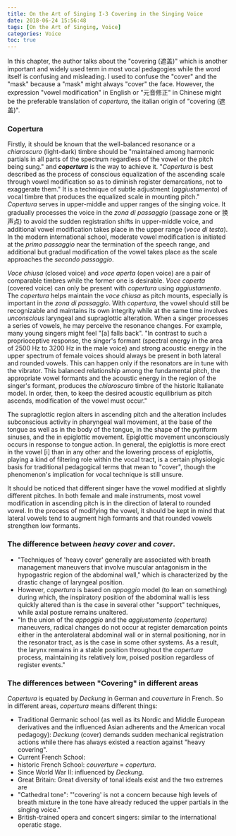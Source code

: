 ```yaml
---
title: On the Art of Singing I-3 Covering in the Singing Voice
date: 2018-06-24 15:56:48
tags: [On the Art of Singing, Voice]
categories: Voice
toc: true
---
```


<!--more-->

In this chapter, the author talks about the "covering (遮盖)" which is another important and widely used term in most vocal pedagogies while the word itself is confusing and misleading. I used to confuse the "cover" and the "mask" because a "mask" might always "cover" the face. However, the expression "vowel modification" in English or "元音修正" in Chinese might be the preferable translation of *copertura*, the italian origin of "covering (遮盖)".


### Copertura
Firstly, it should be known that the well-balanced resonance or a *chiaroscuro* (light-dark) timbre should be "maintained among harmonic partials in all parts of the spectrum regardless of the vowel or the pitch being sung." and ***copertura*** is the way to achieve it. "*Copertura* is best described as the process of conscious equalization of the ascending scale through vowel modification so as to diminish register demarcations, not to exaggerate them." It is a technique of subtle adjustment (*aggiustamento*) of vocal timbre that produces the equalized scale in mounting pitch." *Copertura* serves in upper-middle and upper ranges of the singing voice. It gradually processes the voice in the *zona di passaggio* (passage zone or 换声点) to avoid the sudden registration shifts in upper-middle voice, and additional vowel modification takes place in the upper range (*voce di testa*). In the modern international school, moderate vowel modification is initiated at the *primo passaggio* near the termination of the speech range, and additional but gradual modification of the vowel takes place as the scale approaches the *secondo passaggio*.

*Voce chiusa* (closed voice) and *voce aperta* (open voice) are a pair of comparable timbres while the former one is desirable. *Voce coperta* (covered voice) can only be present with *copertura* using *aggiustamento*. The *copertura* helps maintain the *voce chiusa* as pitch mounts, especially is important in the *zona di passaggio*. With *copertura*, the vowel should still be recognizable and maintains its own integrity while at the same time involves *unconscious* laryngeal and supraglottic alteration.  When a singer processes a series of vowels, he may perceive the resonance changes. For example, many young singers might feel "[a] falls back". "In contrast to such a proprioceptive response, the singer's formant (spectral energy in the area of 2500 Hz to 3200 Hz in the male voice) and strong acoustic energy in the upper spectrum of female voices should always be present in both lateral and rounded vowels. This can happen only if the resonators are in tune with the vibrator. This balanced relationship among the fundamental pitch, the appropriate vowel formants and the acoustic energy in the region of the singer's formant, produces the *chiaroscuro* timbre of the historic Italianate model. In order, then, to keep the desired acoustic equilibrium as pitch ascends, modification of the vowel must occur." 

The supraglottic region alters in ascending pitch and the alteration includes subconscious activity in pharyngeal wall movement, at the base of the tongue as well as in the body of the tongue, in the shape of the pyriform sinuses, and the in epiglottic movement. Epiglottic movement unconsciously occurs in response to tongue action. In general, the epiglottis is more erect in  the vowel [i] than in any other and the lowering process of epiglottis, playing a kind of filtering role within the vocal tract,  is a certain physiologic basis for traditional pedagogical terms that mean to "cover", though the phenomenon's implication for vocal technique is still unsure.

It should be noticed that different singer have the vowel modified at slightly different pitches. In both female and male instruments, most vowel modification in ascending pitch is in the direction of lateral to rounded vowel. In the process of modifying the vowel, it should be kept in mind that lateral vowels tend to augment high formants and that rounded vowels strengthen low formants.

### The difference between *heavy cover* and *cover*. 
 - "Techniques of 'heavy cover' generally are associated with breath management maneuvers that involve muscular antagonism in the hypogastric region of the abdominal wall," which is characterized by the drastic change of laryngeal position. 
 - However, *copertura* is based on *appoggio* model (to lean on something) during which, the inspiratory position of the abdominal wall is less quickly altered than is the case in several other "support" techniques, while axial posture remains unaltered.
- "In the union of the *appoggio* and the *aggiustamento (copertura)* maneuvers, radical changes do not occur at register demarcation points either in the anterolateral abdominal wall or in sternal positioning, nor in the resonator tract, as is the case in some other systems. As a result, the larynx remains in a stable position throughout the *copertura* process, maintaining its relatively low, poised position regardless of register events."

### The differences between "Covering" in different areas
*Copertura* is equated by *Deckung* in German and *couverture* in French. So in different areas, *copertura* means different things:
 - Traditional Germanic school (as well as its Nordic and Middle European derivatives and the influenced Asian adherents and the American vocal pedagogy): *Deckung* (cover) demands sudden mechanical registration actions while there has always existed a reaction against "heavy covering".
 - Current French School: 
  - historic French School: *couverture* = *copertura*.
  - Since World War II: influenced by *Deckung*.
 - Great Britain: Great diversity of tonal ideals exist and the two extremes are
  - "Cathedral tone": "'covering' is not a concern because high levels of breath mixture in the tone have already reduced the upper partials in the singing voice."
  - British-trained opera and concert singers: similar to the international operatic stage.




